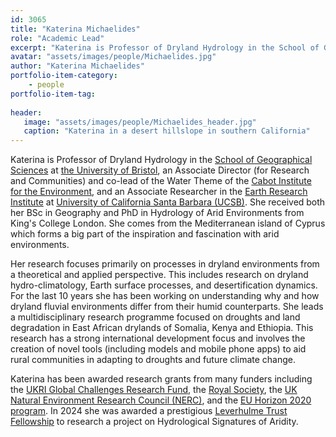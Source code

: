 ```yaml
---
id: 3065
title: "Katerina Michaelides"
role: "Academic Lead"
excerpt: "Katerina is Professor of Dryland Hydrology in the School of Geographical Sciences at the University of Bristol, co-lead of the Water Theme of the Cabot Institute for the Environment, and an Associate Researcher in the Earth Research Institute at the University of California Santa Barbara (UCSB)."
avatar: "assets/images/people/Michaelides.jpg"
author: "Katerina Michaelides"
portfolio-item-category:
    - people
portfolio-item-tag:
    
header:
   image: "assets/images/people/Michaelides_header.jpg"
   caption: "Katerina in a desert hillslope in southern California"
---
```


Katerina is Professor of Dryland Hydrology in the [School of Geographical Sciences](https://www.bristol.ac.uk/geography/) at [the University of Bristol](https://www.bristol.ac.uk), an Associate Director (for Research and Communities) and co-lead of the Water Theme of the [Cabot Institute for the Environment](http://www.bristol.ac.uk/cabot/what-we-do/water/), and an Associate Researcher in the [Earth Research Institute](https://www.eri.ucsb.edu/) at [University of California Santa Barbara (UCSB)](https://www.ucsb.edu/). She received both her BSc in Geography and PhD in Hydrology of Arid Environments from King's College London. She comes from the Mediterranean island of Cyprus which forms a big part of the inspiration and fascination with arid environments.

Her research focuses primarily on processes in dryland environments from a theoretical and applied perspective. This includes research on dryland hydro-climatology, Earth surface processes, and desertification dynamics. For the last 10 years she has been working on understanding why and how dryland fluvial environments differ from their humid counterparts. She leads a multidisciplinary research programme focused on droughts and land degradation in East African drylands of Somalia, Kenya and Ethiopia. This research has a strong international development focus and involves the creation of novel tools (including models and mobile phone apps) to aid rural communities in adapting to droughts and future climate change. 

Katerina has been awarded research grants from many funders including the [UKRI Global Challenges Research Fund](https://www.ukri.org/research/global-challenges-research-fund/), the [Royal Society](https://royalsociety.org/), the [UK Natural Environment Research Council (NERC)](https://nerc.ukri.org/), and the [EU Horizon 2020 program](https://ec.europa.eu/programmes/horizon2020/en). In 2024 she was awarded a prestigious [Leverhulme Trust Fellowship](https://www.leverhulme.ac.uk/research-fellowships/hydrological-signatures-aridity) to research a project on Hydrological Signatures of Aridity.  
